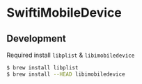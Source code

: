 # SwiftiMobileDevice

## Development
Required install `libplist` & `libimobiledevice`

```sh
$ brew install libplist
$ brew install --HEAD libimobiledevice
```
